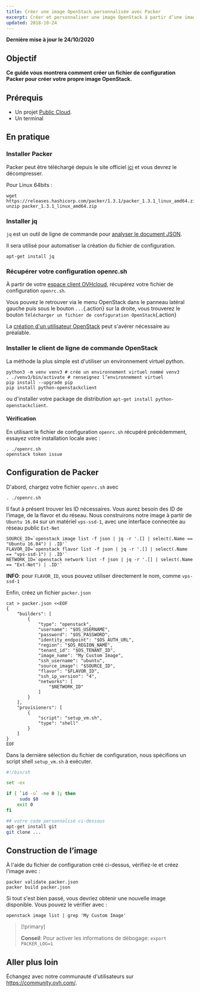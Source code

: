 ```yaml
---
title: Créer une image OpenStack personnalisée avec Packer
excerpt: Créer et personnaliser une image OpenStack à partir d’une image existante avec Packer
updated: 2018-10-24
---
```


**Dernière mise à jour le 24/10/2020**

## Objectif

**Ce guide vous montrera comment créer un fichier de configuration Packer pour créer votre propre image OpenStack.**

## Prérequis

- Un projet [Public Cloud](https://www.ovhcloud.com/fr/public-cloud/).
- Un terminal

## En pratique

### Installer Packer

Packer peut être téléchargé depuis le site officiel [ici](https://www.packer.io/downloads.html) et vous devrez le décompresser.

Pour Linux 64bits :

```shell
wget https://releases.hashicorp.com/packer/1.3.1/packer_1.3.1_linux_amd64.zip
unzip packer_1.3.1_linux_amd64.zip
```

### Installer jq

`jq` est un outil de ligne de commande pour [analyser le document JSON](https://stedolan.github.io/jq/manual/). 

Il sera utilisé pour automatiser la création du fichier de configuration.

```shell
apt-get install jq
```

### Récupérer votre configuration openrc.sh

À partir de votre [espace client OVHcloud](https://www.ovh.com/auth/?action=gotomanager&from=https://www.ovh.com/fr/&ovhSubsidiary=fr), récupérez votre fichier de configuration `openrc.sh`. 

Vous pouvez le retrouver via le menu OpenStack dans le panneau latéral gauche puis sous le bouton `...`{.action} sur la droite, vous trouverez le bouton `Télécharger un fichier de configuration OpenStack`{.action} 

La [création d'un utilisateur OpenStack](/pages/public_cloud/compute/create_and_delete_a_user) peut s'avérer nécessaire au préalable.

### Installer le client de ligne de commande OpenStack

La méthode la plus simple est  d'utiliser un environnement virtuel python.

```shell
python3 -m venv venv3 # crée un environnement virtuel nommé venv3
. ./venv3/bin/activate # renseignez l’environnement virtuel
pip install --upgrade pip
pip install python-openstackclient
```

ou d'installer votre package de distribution  `apt-get install python-openstackclient`.

#### Vérification

En utilisant le fichier de configuration `openrc.sh` récupéré précédemment, essayez votre installation locale avec :

```shell
. ./openrc.sh
openstack token issue
```

## Configuration de Packer

D'abord, chargez votre fichier `openrc.sh` avec

```shell
. ./openrc.sh
```

Il faut à présent trouver les ID nécessaires. Vous aurez besoin des ID de l’image, de la flavor et du réseau. Nous construirons notre image à partir de `Ubuntu 16.04` sur un matériel `vps-ssd-1`, avec une interface connectée au réseau public `Ext-Net`

```shell
SOURCE_ID=`openstack image list -f json | jq -r '.[] | select(.Name == "Ubuntu 16.04") | .ID'`
FLAVOR_ID=`openstack flavor list -f json | jq -r '.[] | select(.Name == "vps-ssd-1") | .ID'`
NETWORK_ID=`openstack network list -f json | jq -r '.[] | select(.Name == "Ext-Net") | .ID'`
```

**INFO**: pour `FLAVOR_ID`, vous pouvez utiliser directement le nom, comme `vps-ssd-1`

Enfin, créez un fichier `packer.json`

```shell
cat > packer.json <<EOF
{
    "builders": [
        {
            "type": "openstack",
            "username": "$OS_USERNAME",
            "password": "$OS_PASSWORD",
            "identity_endpoint": "$OS_AUTH_URL",
            "region": "$OS_REGION_NAME",
            "tenant_id": "$OS_TENANT_ID",
            "image_name": "My Custom Image",
            "ssh_username": "ubuntu",
            "source_image": "$SOURCE_ID",
            "flavor": "$FLAVOR_ID",
            "ssh_ip_version": "4",
            "networks": [
                "$NETWORK_ID"
            ]
        }
    ],
    "provisioners": [
        {
            "script": "setup_vm.sh",
            "type": "shell"
        }
    ]
}
EOF
```

Dans la dernière sélection du fichier de configuration, nous spécifions un script shell `setup_vm.sh` à exécuter.

```sh
#!/bin/sh

set -ex

if [ `id -u` -ne 0 ]; then
     sudo $0
    exit 0
fi

## votre code personnalisé ci-dessous
apt-get install git
git clone ...
```

## Construction de l’image

À l'aide du fichier de configuration créé ci-dessus, vérifiez-le et créez l'image avec :

```shell
packer validate packer.json
packer build packer.json
```

Si tout s'est bien passé, vous devriez obtenir une nouvelle image disponible. Vous pouvez le vérifier avec :

```shell
openstack image list | grep 'My Custom Image'
```

> [!primary]
>
> **Conseil**: Pour activer les informations de débogage: `export PACKER_LOG=1`
>

## Aller plus loin

Échangez avec notre communauté d'utilisateurs sur <https://community.ovh.com/>.
